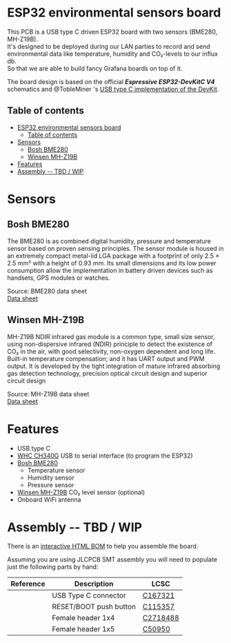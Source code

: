 # ESP32 environmental sensors board

This PCB is a USB type C driven ESP32 board with two sensors (BME280, MH-Z19B).  
It's designed to be deployed during our LAN parties to record and send environmental data like temperature, humidity and CO₂-levels to our influx db.  
So that we are able to build fancy Grafana boards on top of it.

The board design is based on the official ***Espressive ESP32-DevKitC V4*** schematics and @TobleMiner 's [USB type C implementation of the DevKit][tobleminer_devkit].

## Table of contents

- [ESP32 environmental sensors board](#esp32-environmental-sensors-board)
  - [Table of contents](#table-of-contents)
- [Sensors](#sensors)
  - [Bosh BME280](#bosh-bme280)
  - [Winsen MH-Z19B](#winsen-mh-z19b)
- [Features](#features)
- [Assembly -- TBD / WIP](#assembly----tbd--wip)

# Sensors

## Bosh BME280

The BME280 is as combined digital humidity, pressure and temperature sensor based on proven
sensing principles. The sensor module is housed in an extremely compact metal-lid LGA package with
a footprint of only 2.5 × 2.5 mm² with a height of 0.93 mm. Its small dimensions and its low power
consumption allow the implementation in battery driven devices such as handsets, GPS modules or
watches.

Source: BME280 data sheet  
[Data sheet][bme280_data_sheet]


## Winsen MH-Z19B

MH-Z19B NDIR infrared gas module is a common type, small size sensor, using non-dispersive infrared (NDIR)
principle to detect the existence of CO₂ in the air, with good selectivity, non-oxygen dependent and long
life. Built-in temperature compensation; and it has UART output and PWM output. It is developed by the
tight integration of mature infrared absorbing gas detection technology, precision optical circuit design and
superior circuit design

Source: MH-Z19B data sheet  
[Data sheet][wh-z19b_data_sheet]


# Features

  * USB type C
  * [WHC CH340G][ch340g_data_sheet] USB to serial interface (to program the ESP32)
  * [Bosh BME280][bme280_data_sheet]
    * Temperature sensor
    * Humidity sensor
    * Pressure sensor
  * [Winsen MH-Z19B][wh-z19b_data_sheet] CO₂ level sensor (optional)
  * Onboard WiFi antenna


# Assembly -- TBD / WIP

There is an [interactive HTML BOM][bom] to help you assemble the board.

Assuming you are using JLCPCB SMT assembly you will need to populate just the following parts by hand:

| Reference | Description            | LCSC       |
| --------- | ---------------------- | ---------- |
|           | USB Type C connector   | [C167321]  |
|           | RESET/BOOT push button | [C115357]  |
|           | Female header 1x4      | [C2718488] |
|           | Female header 1x5      | [C50950]   |



[tobleminer_devkit]: https://github.com/TobleMiner/ESP32-Devkit-Type-C
[bme280_data_sheet]: https://ae-bst.resource.bosch.com/media/_tech/media/datasheets/BST-BME280-DS002.pdf
[wh-z19b_data_sheet]: https://www.winsen-sensor.com/d/files/MH-Z19B.pdf
[ch340g_data_sheet]: http://www.wch-ic.com/downloads/file/79.html?time=2022-03-05%2004:29:24&code=w22QT3jQR4FM0SrIxIGGBQY0Q6dh2u690pWEflgr
[bom]: https://gsh-lan.github.io/esp32_env_sensors/ibom.html

[C167321]: https://lcsc.com/product-detail/USB-Connectors_Jing-Extension-of-the-Electronic-Co-C167321_C167321.html
[C115357]: https://lcsc.com/product-detail/Tactile-Switches_ALPS_SKRKAEE020_3-4-2-1-57N_C115357.html
[C2718488]: https://lcsc.com/product-detail/Female-Headers_BOOMELE-Boom-Precision-Elec-C2718488_C2718488.html
[C50950]: https://lcsc.com/product-detail/Female-Headers_BOOMELE-Boom-Precision-Elec-C50950_C50950.html